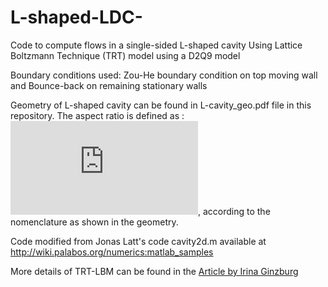 # L-shaped-LDC-
Code to compute flows in a single-sided L-shaped cavity Using Lattice Boltzmann Technique (TRT) model
using a D2Q9 model

Boundary conditions used:
Zou-He boundary condition on top moving wall
and Bounce-back on remaining stationary walls

Geometry of L-shaped cavity can be found in L-cavity_geo.pdf file in this repository.
The aspect ratio is defined as : ![equation](http://www.sciweavers.org/tex2img.php?eq=AR%20%3D%20%5Cfrac%7BL%20-%20L_1%7D%7BL%7D&bc=White&fc=Black&im=jpg&fs=12&ff=arev&edit=0), according to the nomenclature as shown in the geometry. 

Code modified from Jonas Latt's code cavity2d.m
available at http://wiki.palabos.org/numerics:matlab_samples

More details of TRT-LBM can be found in the [Article by Irina Ginzburg](https://www.researchgate.net/profile/Irina_Ginzburg/publication/281975432_Two-relaxation-time_Lattice_Boltzmann_scheme_about_parametrization_velocity_pressure_and_mixed_boundary_conditions/links/5600745d08ae07629e52adc0/Two-relaxation-time-Lattice-Boltzmann-scheme-about-parametrization-velocity-pressure-and-mixed-boundary-conditions.pdf)
